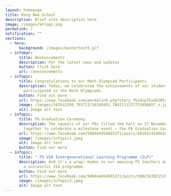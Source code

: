 ```yaml
---
layout: homepage
title: Kong Hwa School
description: Brief site description here
image: /images/khlogo.png
permalink: /
notification: ""
sections:
  - hero:
      background: /images/bannertest5.gif
  - infobar:
      title: Announcements
      description: For the latest news and updates
      button: Click here
      url: /announcements
  - infopic:
      title: Congratulations to our Math Olympiad Participants
      description: Today, we celebrated the achievements of our students who
        participated in the Math Olympiads.
      button: Find out more
      url: https://www.facebook.com/permalink.php?story_fbid=pfbid02Btw2WSqQHFSaAC8J4kHDmnae6Cgs3eWuRHPFxNh1HHvdz4tHobdUvFnwHnFFJUncl&id=100064994620909
      image: /images/347632350_785711716398491_7843111317753658857_n.jpg
      alt: Image alt text
  - infopic:
      title: P6 Graduation Ceremony
      description: The squeals of our P6s filled the hall on 17 November 2022, coming
        together to celebrate a milestone event – the P6 Graduation Ceremony.
      url: https://www.facebook.com/508444454665371/posts/501621428681007
      image: /images/infopic2.jpeg
      alt: Image alt text
      button: Find our more
  - infopic:
      title: " P5 VIA Intergenerational Learning Programme (ILP)"
      description: And it's a wrap! Kudos to our amazing P5 teachers and students for
        a successful VIA programme.
      button: Find out more
      url: https://www.facebook.com/508444454665371/posts/500234392153044
      image: /images/infopic3.jpeg
      alt: Image alt text
---
```

